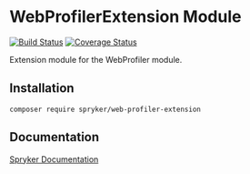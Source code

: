 # WebProfilerExtension Module
[![Build Status](https://travis-ci.org/spryker/web-profiler-extension.svg)](https://travis-ci.org/spryker/web-profiler-extension)
[![Coverage Status](https://coveralls.io/repos/github/spryker/web-profiler-extension/badge.svg)](https://coveralls.io/github/spryker/web-profiler-extension)

Extension module for the WebProfiler module.

## Installation

```
composer require spryker/web-profiler-extension
```

## Documentation

[Spryker Documentation](https://academy.spryker.com/developing_with_spryker/module_guide/modules.html)
